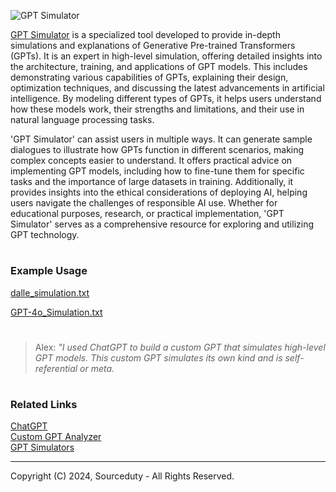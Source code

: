 ![GPT Simulator](https://github.com/sourceduty/GPT_Simulator/assets/123030236/405ab286-2e32-4118-ab44-76a2ec28abfc)

[GPT Simulator](https://chatgpt.com/g/g-0INqE5Pxk-gpt-simulator) is a specialized tool developed to provide in-depth simulations and explanations of Generative Pre-trained Transformers (GPTs). It is an expert in high-level simulation, offering detailed insights into the architecture, training, and applications of GPT models. This includes demonstrating various capabilities of GPTs, explaining their design, optimization techniques, and discussing the latest advancements in artificial intelligence. By modeling different types of GPTs, it helps users understand how these models work, their strengths and limitations, and their use in natural language processing tasks.

'GPT Simulator' can assist users in multiple ways. It can generate sample dialogues to illustrate how GPTs function in different scenarios, making complex concepts easier to understand. It offers practical advice on implementing GPT models, including how to fine-tune them for specific tasks and the importance of large datasets in training. Additionally, it provides insights into the ethical considerations of deploying AI, helping users navigate the challenges of responsible AI use. Whether for educational purposes, research, or practical implementation, 'GPT Simulator' serves as a comprehensive resource for exploring and utilizing GPT technology.

#
### Example Usage

[dalle_simulation.txt](https://github.com/sourceduty/GPT_Simulator/files/15380733/dalle_simulation.txt)

[GPT-4o_Simulation.txt](https://github.com/sourceduty/GPT_Simulator/files/15380747/GPT-4o_Simulation.txt)

#

> Alex: *"I used ChatGPT to build a custom GPT that simulates high-level GPT models. This custom GPT simulates its own kind and is self-referential or meta.*

#
### Related Links

[ChatGPT](https://github.com/sourceduty/ChatGPT])
<br>
[Custom GPT Analyzer](https://chatgpt.com/g/g-IJ95hRgWU-custom-gpt-analyzer)
<br>
[GPT Simulators](https://github.com/sourceduty/GPT_Simulators)

***
Copyright (C) 2024, Sourceduty - All Rights Reserved.
